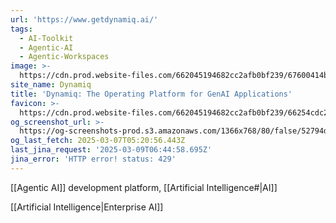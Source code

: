 ```yaml
---
url: 'https://www.getdynamiq.ai/'
tags:
  - AI-Toolkit
  - Agentic-AI
  - Agentic-Workspaces
image: >-
  https://cdn.prod.website-files.com/662045194682cc2afb0bf239/67600414bd8f3aac9a49513b_Dynamiq_metaImage_dark_2.webp
site_name: Dynamiq
title: 'Dynamiq: The Operating Platform for GenAI Applications'
favicon: >-
  https://cdn.prod.website-files.com/662045194682cc2afb0bf239/66254cdc26ce718685df88e4_Favicon_Dynamiq.png
og_screenshot_url: >-
  https://og-screenshots-prod.s3.amazonaws.com/1366x768/80/false/52794d25193bad219c094ed8870157302fbb2692cb28a0e97d3dc55f3ff77c57.jpeg
og_last_fetch: 2025-03-07T05:20:56.443Z
last_jina_request: '2025-03-09T06:44:58.695Z'
jina_error: 'HTTP error! status: 429'
---
```

[[Agentic AI]] development platform, [[Artificial Intelligence#|AI]]

[[Artificial Intelligence|Enterprise AI]]
